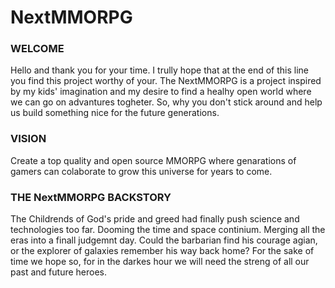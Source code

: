 # NextMMORPG

### WELCOME
Hello and thank you for your time. I trully hope that at the end of this line you find this project worthy of your. The NextMMORPG is a project inspired by my kids' imagination and my desire to find a healhy open world where we can go on advantures togheter. So, why you don't stick around and help us build something nice for the future generations.

### VISION
Create a top quality and open source MMORPG where genarations of gamers can colaborate to grow this universe for years to come.

### THE NextMMORPG BACKSTORY
The Childrends of God's pride and greed had finally push science and technologies too far. Dooming the time and space continium. Merging all the eras into a finall judgemnt day. Could the barbarian find his courage agian, or the explorer of galaxies remember his way back home? For the sake of time we hope so, for in the darkes hour we will need the streng of all our past and future heroes.

